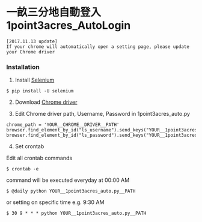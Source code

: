 # 一畝三分地自動登入 1point3acres_AutoLogin

```
[2017.11.13 update]
If your chrome will automatically open a setting page, please update your Chrome driver
```
### Installation

1. Install [Selenium](https://pypi.python.org/pypi/selenium) 
```
$ pip install -U selenium
```

2. Download [Chrome driver](https://sites.google.com/a/chromium.org/chromedriver/)

3. Edit Chrome driver path, Username, Password in 1point3acres_auto.py
```
chrome_path = 'YOUR__CHROME__DRIVER__PATH'
browser.find_element_by_id("ls_username").send_keys("YOUR__1point3acres__USERNAME")
browser.find_element_by_id("ls_password").send_keys("YOUR__1point3acres__PASSWORD")
```

4. Set crontab 

Edit all crontab commands
```
$ crontab -e 
```

command will be executed everyday at 00:00 AM
```
$ @daily python YOUR__1point3acres_auto.py__PATH  
```

or setting on specific time e.g. 9:30 AM
```
$ 30 9 * * * python YOUR__1point3acres_auto.py__PATH  
```



